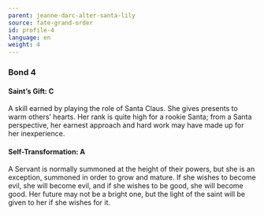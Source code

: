 ```yaml
---
parent: jeanne-darc-alter-santa-lily
source: fate-grand-order
id: profile-4
language: en
weight: 4
---
```


### Bond 4

#### Saint’s Gift: C

A skill earned by playing the role of Santa Claus.
She gives presents to warm others’ hearts.
Her rank is quite high for a rookie Santa; from a Santa perspective, her earnest approach and hard work may have made up for her inexperience.

#### Self-Transformation: A

A Servant is normally summoned at the height of their powers, but she is an exception, summoned in order to grow and mature.
If she wishes to become evil, she will become evil, and if she wishes to be good, she will become good.
Her future may not be a bright one, but the light of the saint will be given to her if she wishes for it.
